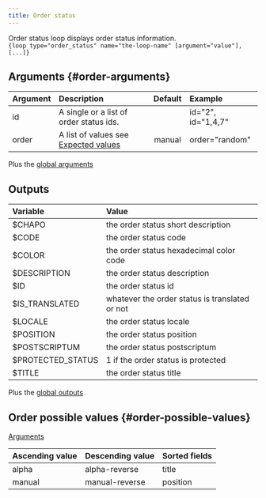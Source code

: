 ```yaml
---
title: Order status
---
```


Order status loop displays order status information.   
`{loop type="order_status" name="the-loop-name" [argument="value"], [...]}`

## Arguments {#order-arguments}

| Argument | Description                                                       | Default | Example            |
|----------|:------------------------------------------------------------------|:-------:|:-------------------|
| id       | A single or a list of order status ids.                           |         | id="2", id="1,4,7" |
| order    | A list of values see [Expected values](#order-possible-values)    | manual  | order="random"     |

Plus the [global arguments](./global_arguments) 

## Outputs

| Variable          | Value                                          |
|:------------------|:-----------------------------------------------|
| $CHAPO            | the order status short description             |
| $CODE             | the order status code                          |
| $COLOR            | the order status hexadecimal color code        |
| $DESCRIPTION      | the order status description                   |
| $ID               | the order status id                            |
| $IS_TRANSLATED    | whatever the order status is translated or not |
| $LOCALE           | the order status locale                        |
| $POSITION         | the order status position                      |
| $POSTSCRIPTUM     | the order status postscriptum                  |
| $PROTECTED_STATUS | 1 if the order status is protected             |
| $TITLE            | the order status title                         |

Plus the [global outputs](./global_arguments)

## Order possible values {#order-possible-values}
[Arguments](#order-arguments)

| Ascending value | Descending value | Sorted fields |
|-----------------|------------------|:--------------|
| alpha           | alpha-reverse    | title         |
| manual          | manual-reverse   | position      |